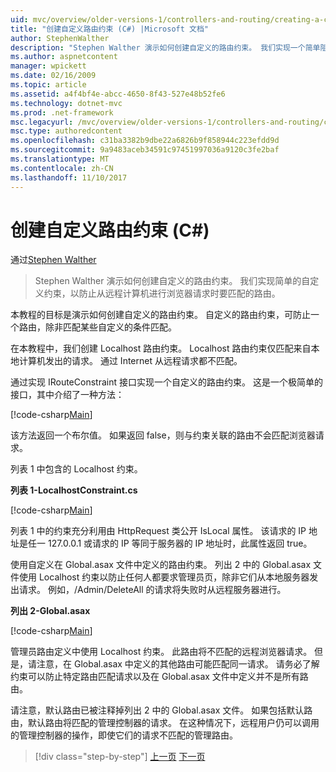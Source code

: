 ```yaml
---
uid: mvc/overview/older-versions-1/controllers-and-routing/creating-a-custom-route-constraint-cs
title: "创建自定义路由约束 (C#) |Microsoft 文档"
author: StephenWalther
description: "Stephen Walther 演示如何创建自定义的路由约束。 我们实现一个简单阻止路由的自定义约束匹配 w..."
ms.author: aspnetcontent
manager: wpickett
ms.date: 02/16/2009
ms.topic: article
ms.assetid: a4f4bf4e-abcc-4650-8f43-527e48b52fe6
ms.technology: dotnet-mvc
ms.prod: .net-framework
msc.legacyurl: /mvc/overview/older-versions-1/controllers-and-routing/creating-a-custom-route-constraint-cs
msc.type: authoredcontent
ms.openlocfilehash: c31ba3382b9dbe22a6826b9f858944c223efdd9d
ms.sourcegitcommit: 9a9483aceb34591c97451997036a9120c3fe2baf
ms.translationtype: MT
ms.contentlocale: zh-CN
ms.lasthandoff: 11/10/2017
---
```

<a name="creating-a-custom-route-constraint-c"></a>创建自定义路由约束 (C#)
====================
通过[Stephen Walther](https://github.com/StephenWalther)

> Stephen Walther 演示如何创建自定义的路由约束。 我们实现简单的自定义约束，以防止从远程计算机进行浏览器请求时要匹配的路由。


本教程的目标是演示如何创建自定义的路由约束。 自定义的路由约束，可防止一个路由，除非匹配某些自定义的条件匹配。

在本教程中，我们创建 Localhost 路由约束。 Localhost 路由约束仅匹配来自本地计算机发出的请求。 通过 Internet 从远程请求都不匹配。

通过实现 IRouteConstraint 接口实现一个自定义的路由约束。 这是一个极简单的接口，其中介绍了一种方法：

[!code-csharp[Main](creating-a-custom-route-constraint-cs/samples/sample1.cs)]

该方法返回一个布尔值。 如果返回 false，则与约束关联的路由不会匹配浏览器请求。

列表 1 中包含的 Localhost 约束。

**列表 1-LocalhostConstraint.cs**

[!code-csharp[Main](creating-a-custom-route-constraint-cs/samples/sample2.cs)]

列表 1 中的约束充分利用由 HttpRequest 类公开 IsLocal 属性。 该请求的 IP 地址是任一 127.0.0.1 或请求的 IP 等同于服务器的 IP 地址时，此属性返回 true。

使用自定义在 Global.asax 文件中定义的路由约束。 列出 2 中的 Global.asax 文件使用 Localhost 约束以防止任何人都要求管理员页，除非它们从本地服务器发出请求。 例如，/Admin/DeleteAll 的请求将失败时从远程服务器进行。

**列出 2-Global.asax**

[!code-csharp[Main](creating-a-custom-route-constraint-cs/samples/sample3.cs)]

管理员路由定义中使用 Localhost 约束。 此路由将不匹配的远程浏览器请求。 但是，请注意，在 Global.asax 中定义的其他路由可能匹配同一请求。 请务必了解约束可以防止特定路由匹配请求以及在 Global.asax 文件中定义并不是所有路由。

请注意，默认路由已被注释掉列出 2 中的 Global.asax 文件。 如果包括默认路由，默认路由将匹配的管理控制器的请求。 在这种情况下，远程用户仍可以调用的管理控制器的操作，即使它们的请求不匹配的管理路由。

>[!div class="step-by-step"]
[上一页](creating-a-route-constraint-cs.md)
[下一页](asp-net-mvc-controller-overview-vb.md)
